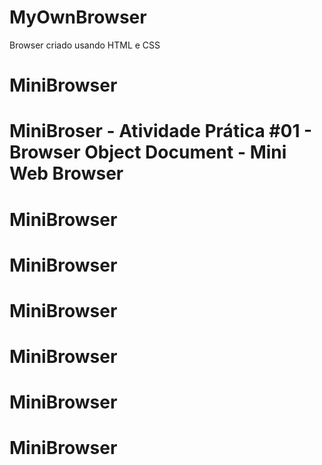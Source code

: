 # MyOwnBrowser
Browser criado usando HTML e CSS
# MiniBrowser
# MiniBroser - Atividade Prática #01 - Browser Object Document - Mini Web Browser
# MiniBrowser
# MiniBrowser
# MiniBrowser
# MiniBrowser
# MiniBrowser
# MiniBrowser
